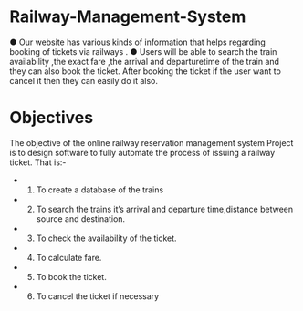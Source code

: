 # Railway-Management-System

● Our website has various kinds of information that helps regarding booking of tickets via 
railways . 
● Users will be able to search the train availability ,the exact fare ,the arrival and 
departuretime of the train and they can also book the ticket.
After booking the ticket if the user want to cancel it then they can easily do it also.

# Objectives 
The objective of the online railway reservation management system 
Project is to design software to fully automate the process of issuing a railway ticket. 
That is:- 
- 1. To create a database of the trains 
- 2. To search the trains it’s arrival and departure time,distance between source and destination. 
- 3. To check the availability of the ticket. 
- 4. To calculate fare. 
- 5. To book the ticket. 
- 6. To cancel the ticket if necessary
